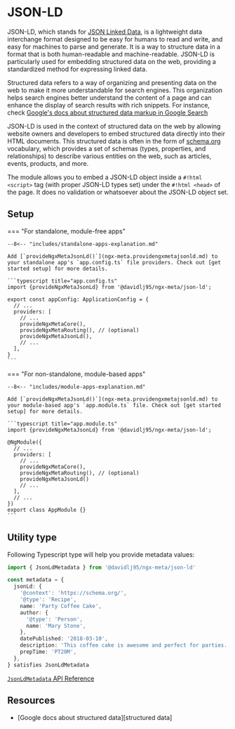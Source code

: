 # JSON-LD

JSON-LD, which stands for [JSON Linked Data](https://json-ld.org/), is a lightweight data interchange format designed to be easy for humans to read and write, and easy for machines to parse and generate. It is a way to structure data in a format that is both human-readable and machine-readable. JSON-LD is particularly used for embedding structured data on the web, providing a standardized method for expressing linked data.

Structured data refers to a way of organizing and presenting data on the web to make it more understandable for search engines. This organization helps search engines better understand the content of a page and can enhance the display of search results with rich snippets. For instance, check [Google's docs about structured data markup in Google Search](https://developers.google.com/search/docs/appearance/structured-data/intro-structured-data)

JSON-LD is used in the context of structured data on the web by allowing website owners and developers to embed structured data directly into their HTML documents. This structured data is often in the form of [schema.org](https://schema.org) vocabulary, which provides a set of schemas (types, properties, and relationships) to describe various entities on the web, such as articles, events, products, and more.

The module allows you to embed a JSON-LD object inside a `#!html <script>` tag (with proper JSON-LD types set) under the `#!html <head>` of the page. It does no validation or whatsoever about the JSON-LD object set.

## Setup

=== "For standalone, module-free apps"

    --8<-- "includes/standalone-apps-explanation.md"

    Add [`provideNgxMetaJsonLd()`](ngx-meta.providengxmetajsonld.md) to your standalone app's `app.config.ts` file providers. Check out [get started setup] for more details.

    ```typescript title="app.config.ts"
    import {provideNgxMetaJsonLd} from '@davidlj95/ngx-meta/json-ld';

    export const appConfig: ApplicationConfig = {
      // ...
      providers: [
        // ...
        provideNgxMetaCore(),
        provideNgxMetaRouting(), // (optional)
        provideNgxMetaJsonLd(),
        // ...
      ],
    }
    ```

=== "For non-standalone, module-based apps"

    --8<-- "includes/module-apps-explanation.md"

    Add [`provideNgxMetaJsonLd()`](ngx-meta.providengxmetajsonld.md) to your module-based app's `app.module.ts` file. Check out [get started setup] for more details.

    ```typescript title="app.module.ts"
    import {provideNgxMetaJsonLd} from '@davidlj95/ngx-meta/json-ld';

    @NgModule({
      // ...
      providers: [
        // ...
        provideNgxMetaCore(),
        provideNgxMetaRouting(), // (optional)
        provideNgxMetaJsonLd()
        // ...
      ],
      // ...
    })
    export class AppModule {}
    ```

## Utility type

Following Typescript type will help you provide metadata values:

```typescript
import { JsonLdMetadata } from '@davidlj95/ngx-meta/json-ld'

const metadata = {
  jsonLd: {
    '@context': 'https://schema.org/',
    '@type': 'Recipe',
    name: 'Party Coffee Cake',
    author: {
      '@type': 'Person',
      name: 'Mary Stone',
    },
    datePublished: '2018-03-10',
    description: 'This coffee cake is awesome and perfect for parties.',
    prepTime: 'PT20M',
  },
} satisfies JsonLdMetadata
```

[`JsonLdMetadata` API Reference](ngx-meta.jsonldmetadata.md)

## Resources

- [Google docs about structured data][structured data]
